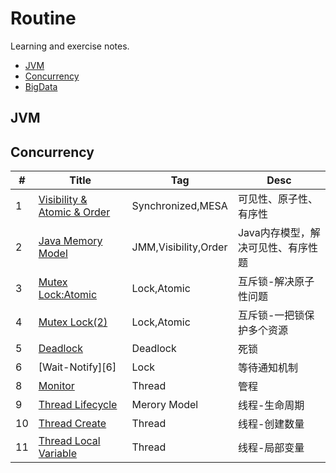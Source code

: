 # Routine
Learning and exercise notes.

- [JVM](#JVM)
- [Concurrency](#Concurrency)
- [BigData](#BigData)

## JVM

## Concurrency

| #   | Title                            | Tag                  | Desc                               |
| --- | -------------------------------- | -------------------- | ---------------------------------- |
| 1   | [Visibility & Atomic & Order][1] | Synchronized,MESA    | 可见性、原子性、有序性             |
| 2   | [Java Memory Model][2]           | JMM,Visibility,Order | Java内存模型，解决可见性、有序性题 |
| 3   | [Mutex Lock:Atomic][3]           | Lock,Atomic          | 互斥锁-解决原子性问题              |
| 4   | [Mutex Lock(2)][4]               | Lock,Atomic          | 互斥锁-一把锁保护多个资源          |
| 5   | [Deadlock][5]                    | Deadlock             | 死锁                               |
| 6   | [Wait-Notify][6]                 | Lock                 | 等待通知机制                       |
| 8   | [Monitor][8]                     | Thread               | 管程                               |
| 9   | [Thread Lifecycle][9]            | Merory Model         | 线程-生命周期                      |
| 10  | [Thread Create][10]              | Thread               | 线程-创建数量                      |
| 11  | [Thread Local Variable][11]      | Thread               | 线程-局部变量                      |


[1]: https://github.com/mantoudev/routine/tree/master/Concurrency/01-Visibility%20%26%20Atomic%20%26%20Order
[2]: https://github.com/mantoudev/routine/tree/master/Concurrency/02-Java%20Meroy%20Model
[3]: https://github.com/mantoudev/routine/tree/master/Concurrency/03-Mutex%20Lock:Atomic
[4]: https://github.com/mantoudev/routine/tree/master/Concurrency/04-Mutex%20Lock(2)
[5]: https://github.com/mantoudev/routine/tree/master/Concurrency/05-Deadlock
[8]: https://github.com/mantoudev/routine/tree/master/Concurrency/08-Monitor
[9]: https://github.com/mantoudev/routine/tree/master/Concurrency/09-Thread:create
[10]: https://github.com/mantoudev/routine/tree/master/Concurrency/10-Thread:lifecyle
[11]: https://github.com/mantoudev/routine/tree/master/Concurrency/11-Thread:localVariable

